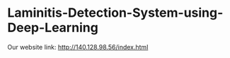 # Laminitis-Detection-System-using-Deep-Learning
Our website link: http://140.128.98.56/index.html

